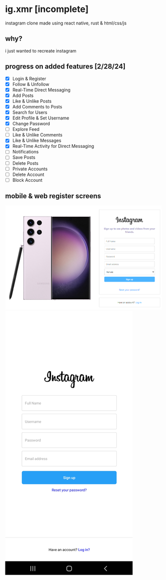 # ig.xmr [incomplete]
instagram clone made using react native, rust &amp; html/css/js

## why?
i just wanted to recreate instagram

## progress on added features [2/28/24]
- [x] Login & Register
- [x] Follow & Unfollow
- [x] Real-Time Direct Messaging
- [x] Add Posts
- [x] Like & Unlike Posts
- [x] Add Comments to Posts
- [x] Search for Users
- [x] Edit Profile & Set Username
- [x] Change Password
- [ ] Explore Feed
- [ ] Like & Unlike Comments
- [x] Like & Unlike Messages
- [x] Real-Time Activity for Direct Messaging
- [ ] Notifications
- [ ] Save Posts
- [ ] Delete Posts
- [ ] Private Accounts
- [ ] Delete Account
- [ ] Block Account

## mobile & web register screens
<div>
    <img src="https://github.com/dutchaen/ig.xmr/blob/main/assets/register_web.png?raw=true" />
    <img src="https://github.com/dutchaen/ig.xmr/blob/main/assets/register_mobile.png?raw=true"  />
</div>

